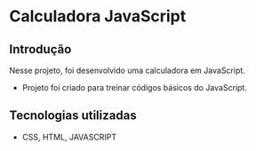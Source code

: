 # Calculadora JavaScript

## Introdução

Nesse projeto, foi desenvolvido uma calculadora em JavaScript.

* Projeto foi criado para treinar códigos básicos do JavaScript.
  
## Tecnologias utilizadas
 
* CSS, HTML, JAVASCRIPT